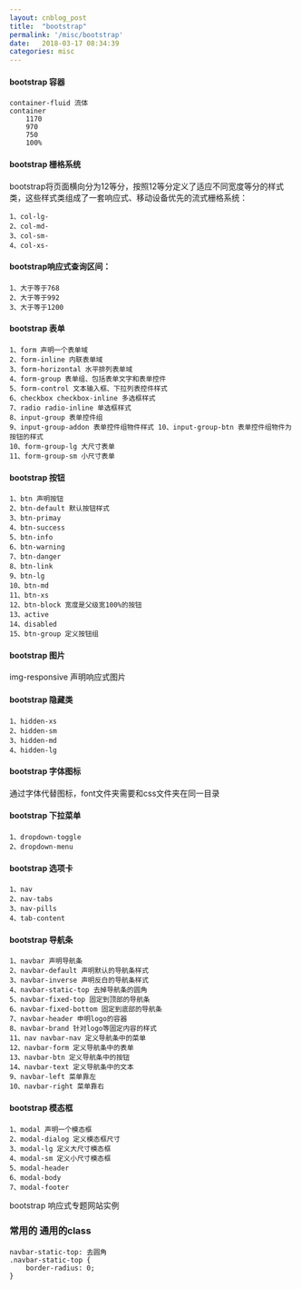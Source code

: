 ```yaml
---
layout: cnblog_post
title:  "bootstrap"
permalink: '/misc/bootstrap'
date:   2018-03-17 08:34:39
categories: misc
---
```


#### bootstrap 容器

```
container-fluid 流体
container
    1170
    970
    750
    100%
```

#### bootstrap 栅格系统

bootstrap将页面横向分为12等分，按照12等分定义了适应不同宽度等分的样式类，这些样式类组成了一套响应式、移动设备优先的流式栅格系统：

```
1、col-lg-
2、col-md-
3、col-sm-
4、col-xs-
```

#### bootstrap响应式查询区间：

```
1、大于等于768
2、大于等于992
3、大于等于1200
```

#### bootstrap 表单

```
1、form 声明一个表单域
2、form-inline 内联表单域
3、form-horizontal 水平排列表单域
4、form-group 表单组、包括表单文字和表单控件
5、form-control 文本输入框、下拉列表控件样式
6、checkbox checkbox-inline 多选框样式
7、radio radio-inline 单选框样式
8、input-group 表单控件组
9、input-group-addon 表单控件组物件样式 10、input-group-btn 表单控件组物件为按钮的样式
10、form-group-lg 大尺寸表单
11、form-group-sm 小尺寸表单
```

#### bootstrap 按钮

```
1、btn 声明按钮
2、btn-default 默认按钮样式
3、btn-primay
4、btn-success
5、btn-info
6、btn-warning
7、btn-danger
8、btn-link
9、btn-lg
10、btn-md
11、btn-xs
12、btn-block 宽度是父级宽100%的按钮
13、active
14、disabled
15、btn-group 定义按钮组
```

#### bootstrap 图片

img-responsive 声明响应式图片

#### bootstrap 隐藏类

```
1、hidden-xs
2、hidden-sm
3、hidden-md
4、hidden-lg
```

#### bootstrap 字体图标

通过字体代替图标，font文件夹需要和css文件夹在同一目录

#### bootstrap 下拉菜单

```
1、dropdown-toggle
2、dropdown-menu
```

#### bootstrap 选项卡

```
1、nav
2、nav-tabs
3、nav-pills
4、tab-content
```

#### bootstrap 导航条

```
1、navbar 声明导航条
2、navbar-default 声明默认的导航条样式
3、navbar-inverse 声明反白的导航条样式
4、navbar-static-top 去掉导航条的圆角
5、navbar-fixed-top 固定到顶部的导航条
6、navbar-fixed-bottom 固定到底部的导航条
7、navbar-header 申明logo的容器
8、navbar-brand 针对logo等固定内容的样式
11、nav navbar-nav 定义导航条中的菜单
12、navbar-form 定义导航条中的表单
13、navbar-btn 定义导航条中的按钮
14、navbar-text 定义导航条中的文本
9、navbar-left 菜单靠左
10、navbar-right 菜单靠右
```

#### bootstrap 模态框

```
1、modal 声明一个模态框
2、modal-dialog 定义模态框尺寸
3、modal-lg 定义大尺寸模态框
4、modal-sm 定义小尺寸模态框
5、modal-header
6、modal-body
7、modal-footer
```

bootstrap 响应式专题网站实例

### 常用的 通用的class

```
navbar-static-top: 去圆角
.navbar-static-top {
    border-radius: 0;
}
```